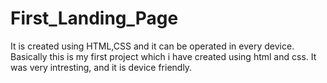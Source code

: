# First_Landing_Page
It is created using HTML,CSS and it can be operated in every device.
Basically this is my first project which i have created using html and css.
It was very intresting, and it is device friendly.
